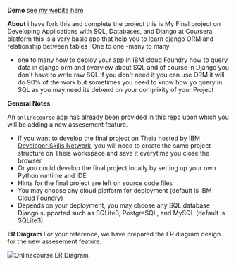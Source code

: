 **Demo**
[see my webite here](http://ahmedmahersalam.eu-gb.mybluemix.net/onlinecourse)


**About**
i have fork this and complete the project
this is  My Final project on Developing Applications with SQL, Databases, and Django at Coursera platform
this is a very basic app that help you to learn django ORM and relationship between tables
-One to one 
-many to many
- one to many
how to deploy your app in IBM cloud Foundry 
how to query data in django orm and overview about SQL and of course in Django you don't have to write 
raw SQL if you don't need it you can use ORM it will do 90% of the work but sometimes you need to know 
how yo query in SQL as you may need its debend on your complixity of your Project


**General Notes**

An `onlinecourse` app has already been provided in this repo upon which you will be adding a new assesement feature.

- If you want to develop the final project on Theia hosted by [IBM Developer Skills Network](https://labs.cognitiveclass.ai/), you will need to create the same project structure on Theia workspace and save it everytime you close the browser
- Or you could develop the final project locally by setting up your own Python runtime and IDE
- Hints for the final project are left on source code files
- You may choose any cloud platform for deployment (default is IBM Cloud Foundry)
- Depends on your deployment, you may choose any SQL database Django supported such as SQLite3, PostgreSQL, and MySQL (default is SQLite3)

**ER Diagram**
For your reference, we have prepared the ER diagram design for the new assesement feature.

![Onlinecourse ER Diagram](https://github.com/ibm-developer-skills-network/final-cloud-app-with-database/blob/master/static/media/course_images/onlinecourse_app_er.png)
